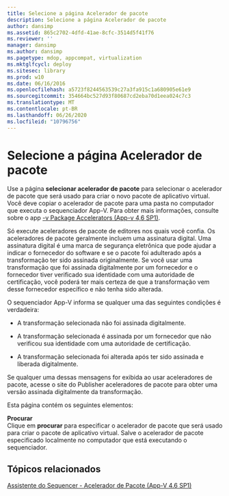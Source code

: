 ```yaml
---
title: Selecione a página Acelerador de pacote
description: Selecione a página Acelerador de pacote
author: dansimp
ms.assetid: 865c2702-4dfd-41ae-8cfc-3514d5f41f76
ms.reviewer: ''
manager: dansimp
ms.author: dansimp
ms.pagetype: mdop, appcompat, virtualization
ms.mktglfcycl: deploy
ms.sitesec: library
ms.prod: w10
ms.date: 06/16/2016
ms.openlocfilehash: a5723f8244563539c27a3fa915c1a680905e61e9
ms.sourcegitcommit: 354664bc527d93f80687cd2eba70d1eea024c7c3
ms.translationtype: MT
ms.contentlocale: pt-BR
ms.lasthandoff: 06/26/2020
ms.locfileid: "10796756"
---
```

# Selecione a página Acelerador de pacote


Use a página **selecionar acelerador de pacote** para selecionar o acelerador de pacote que será usado para criar o novo pacote de aplicativo virtual. Você deve copiar o acelerador de pacote para uma pasta no computador que executa o sequenciador App-V. Para obter mais informações, consulte sobre o app [-v Package Accelerators (App-v 4,6 SP1)](about-app-v-package-accelerators--app-v-46-sp1-.md).

Só execute aceleradores de pacote de editores nos quais você confia. Os aceleradores de pacote geralmente incluem uma assinatura digital. Uma assinatura digital é uma marca de segurança eletrônica que pode ajudar a indicar o fornecedor do software e se o pacote foi adulterado após a transformação ter sido assinada originalmente. Se você usar uma transformação que foi assinada digitalmente por um fornecedor e o fornecedor tiver verificado sua identidade com uma autoridade de certificação, você poderá ter mais certeza de que a transformação vem desse fornecedor específico e não tenha sido alterada.

O sequenciador App-V informa se qualquer uma das seguintes condições é verdadeira:

-   A transformação selecionada não foi assinada digitalmente.

-   A transformação selecionada é assinada por um fornecedor que não verificou sua identidade com uma autoridade de certificação.

-   A transformação selecionada foi alterada após ter sido assinada e liberada digitalmente.

Se qualquer uma dessas mensagens for exibida ao usar aceleradores de pacote, acesse o site do Publisher aceleradores de pacote para obter uma versão assinada digitalmente da transformação.

Esta página contém os seguintes elementos:

<a href="" id="browse"></a>**Procurar**  
Clique em **procurar** para especificar o acelerador de pacote que será usado para criar o pacote de aplicativo virtual. Salve o acelerador de pacote especificado localmente no computador que está executando o sequenciador.

## Tópicos relacionados


[Assistente do Sequencer - Acelerador de Pacote (App-V 4.6 SP1)](sequencer-wizard---package-accelerator--appv-46-sp1-.md)

 

 





